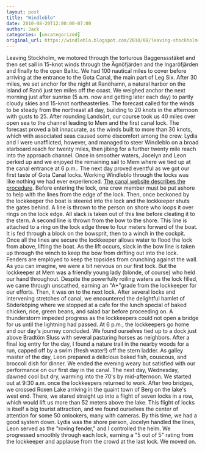 ```yaml
---
layout: post
title: "Windleblo"
date: 2010-08-20T12:00:00-07:00
author: Jack
categories: [uncategorized]
original_url: https://windleblo.blogspot.com/2010/08/leaving-stockholm-we-motored-through.html
---
```


Leaving Stockholm, we motored through the torturous Baggenssstӓket and then set sail in 15-knot winds through the Ägnӧfjӓrden and the Ingarӧfjӓrden and finally to the open Baltic. We had 100 nautical miles to cover before arriving at the entrance to the Gota Canal, the main part of Leg Six. After 30 miles, we set anchor for the night at Ranӧhamn, a natural harbor on the island of Ranӧ just ten miles off the coast. We weighed anchor the next morning just after sunrise (5 a.m. now and getting later each day) to partly cloudy skies and 15-knot northeasterlies. The forecast called for the winds to be steady from the northeast all day, building to 20 knots in the afternoon with gusts to 25. After rounding Landsӧrt, our course took us 40 miles over open sea to the channel leading to Mem and the first canal lock. The forecast proved a bit innacurate, as the winds built to more than 30 knots, which with associated seas caused some discomfort among the crew. Lydia and I were unafflicted, however, and managed to steer Windleblo on a broad starboard reach for twenty miles, then jibing for a further twenty mile reach into the approach channel. Once in smoother waters, Jocelyn and Leon perked up and we enjoyed the remaining sail to Mem where we tied up at the canal entrance at 6 p.m.. The next day proved eventful as we got our first taste of Gota Canal locks. Working Windleblo through the locks was like nothing we had ever experienced. [The canal website describes the procedure](http://www1.vastsverige.com/templates/article____5470.aspx). Before entering the lock, one crew member must be put ashore to help with the lines from the edge of the lock. Then, once beckoned by the lockkeeper the boat is steered into the lock and the lockkeeper shuts the gates behind. A line is thrown to the person on shore who loops it over rings on the lock edge. All slack is taken out of this line before cleating it to the stern. A second line is thrown from the bow to the shore. This line is attached to a ring on the lock edge three to four meters forward of the boat. It is fed through a block on the bowsprit, then to a winch in the cockpit. Once all the lines are secure the lockkeeper allows water to flood the lock from above, lifting the boat. As the lift occurs, slack in the bow line is taken up through the winch to keep the bow from drifting out into the lock. Fenders are employed to keep the topsides from crunching against the wall. As you can imagine, we were a bit nervous on our first lock. But the lockkeeper at Mem was a friendly young lady (blonde, of course) who held our hand throughout. Despite the powerfully roiling waters as the lock filled, we came through unscathed, earning an "A+"grade from the lockkeeper for our efforts. Then, it was on to the next lock. After several locks and intervening stretches of canal, we encountered the delightful hamlet of Sӧderkӧping where we stopped at a cafe for the lunch special of baked chicken, rice, green beans, and salad bar before proceeding on. A thunderstorm impeded progress as the lockkeepers could not open a bridge for us until the lightning had passed. At 6 p.m., the lockkeepers go home and our day's journey concluded. We found ourselves tied up to a dock just above Bradtӧm Sluss with several pasturing horses as neighbors. After a final log entry for the day, I found a nature trail in the nearby woods for a run, capped off by a swim (fresh water!) off the stern ladder. As galley master of the day, Leon prepared a delicious baked fish, couscous, and broccoli dish for dinner. We ended the evening weary but satisfied with our performance on our first day in the canal. The next day, Wednesday, dawned cool but dry, warming into the 70's by mid-afternoon. We started out at 9:30 a.m. once the lockkeepers returned to work. After two bridges, we crossed Roxen Lake arriving in the quaint town of Berg on the lake's west end. There, we stared straight up into a flight of seven locks in a row, which would lift us more than 52 meters above the lake. This flight of locks is itself a big tourist attraction, and we found ourselves the center of attention for some 50 onlookers, many with cameras. By this time, we had a good system down. Lydia was the shore person, Jocelyn handled the lines, Leon served as the "roving fender," and I controlled the helm. We progressed smoothly through each lock, earning a "5 out of 5" rating from the lockkeeper and applause from the crowd at the last lock. We moved on.